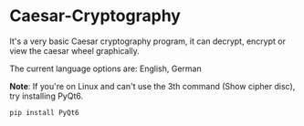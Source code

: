 # Caesar-Cryptography
It's a very basic Caesar cryptography program, it can decrypt, encrypt or view the caesar wheel graphically.

The current language options are: English, German

**Note**: If you're on Linux and can't use the 3th command (Show cipher disc), try installing PyQt6.

```
pip install PyQt6
```
